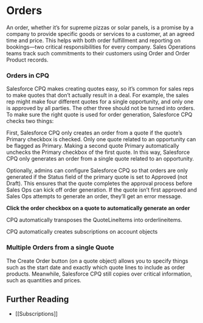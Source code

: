 # Orders
An order, whether it’s for supreme pizzas or solar panels, is a promise by a company to provide specific goods or services to a customer, at an agreed time and price. This helps with both order fulfillment and reporting on bookings—two critical responsibilities for every company. Sales Operations teams track such commitments to their customers using Order and Order Product records.


### Orders in CPQ
Salesforce CPQ makes creating quotes easy, so it’s common for sales reps to make quotes that don’t actually result in a deal. For example, the sales rep might make four different quotes for a single opportunity, and only one is approved by all parties. The other three should not be turned into orders. To make sure the right quote is used for order generation, Salesforce CPQ checks two things:

First, Salesforce CPQ only creates an order from a quote if the quote’s Primary checkbox is checked. Only one quote related to an opportunity can be flagged as Primary. Making a second quote Primary automatically unchecks the Primary checkbox of the first quote. In this way, Salesforce CPQ only generates an order from a single quote related to an opportunity.

Optionally, admins can configure Salesforce CPQ so that orders are only generated if the Status field of the primary quote is set to Approved (not Draft). This ensures that the quote completes the approval process before Sales Ops can kick off order generation. If the quote isn’t first approved and Sales Ops attempts to generate an order, they’ll get an error message.


**Click the order checkbox on a quote to automatically generate an order**

CPQ automatically transposes the QuoteLineItems into orderlineitems. 

CPQ automatically creates subscriptions on account objects 

### Multiple Orders from a single Quote
The Create Order button (on a quote object) allows you to specify things such as the start date and exactly which quote lines to include as order products. Meanwhile, Salesforce CPQ still copies over critical information, such as quantities and prices.


## Further Reading

- [[Subscriptions]]